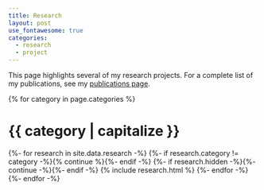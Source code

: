 ```yaml
---
title: Research
layout: post
use_fontawesome: true
categories:
  - research
  - project
---
```


This page highlights several of my research projects. For a complete list of my publications, see my [publications page](./publications.html).

{% for category in page.categories %}
  <div class="border-bottom">
  <h1 class="section-title">{{ category | capitalize }}</h1>
  {%- for research in site.data.research -%}
    {%- if research.category != category -%}{% continue %}{%- endif -%}
    {%- if research.hidden -%}{%- continue -%}{%- endif -%}
    {% include research.html %}
  {%- endfor -%}
  </div>
{%- endfor -%}

